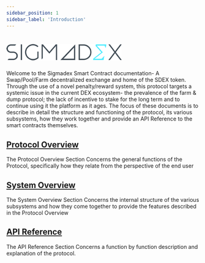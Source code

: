 ```yaml
---
sidebar_position: 1
sidebar_label: 'Introduction'
---
```

# ![Sigmadex](/img/sigmadex-logo.png)
Welcome to the Sigmadex Smart Contract documentation- A Swap/Pool/Farm decentralized exchange and home of the SDEX token. Through the use of a novel penalty/reward system, this protocol targets a systemic issue in the current DEX ecosystem- the prevalence of the farm & dump protocol; the lack of incentive to stake for the long term and to continue using it the platform as it ages. The focus of these documents is to describe in detail the structure and functioning of the protocol, its various subsystems, how they work together and provide an API Reference to the smart contracts themselves.

## [Protocol Overview](Protocol%20Overview/Protocol%20Overview)

The Protocol Overview Section Concerns the general functions of the Protocol, specifically how they relate from the perspective of the end user

## [System Overview](System%20Overview/System%20Overview)

The System Overview Section Concerns the internal structure of the various subsystems and how they come together to provide the features described in the Protocol Overview

## [API Reference](Api%20Specification/Diamond)

The API Reference Section Concerns a function by function description and explanation of the protocol.
